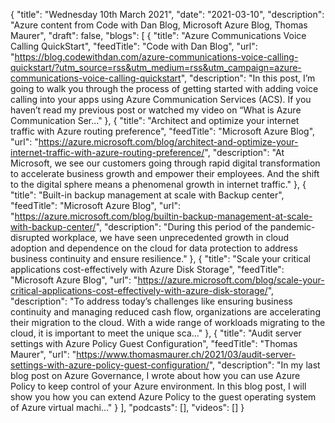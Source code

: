 {
  "title": "Wednesday 10th March 2021",
  "date": "2021-03-10",
  "description": "Azure content from Code with Dan Blog, Microsoft Azure Blog, Thomas Maurer",
  "draft": false,
  "blogs": [
    {
      "title": "Azure Communications Voice Calling QuickStart",
      "feedTitle": "Code with Dan Blog",
      "url": "https://blog.codewithdan.com/azure-communications-voice-calling-quickstart/?utm_source=rss&utm_medium=rss&utm_campaign=azure-communications-voice-calling-quickstart",
      "description": "In this post, I’m going to walk you through the process of getting started with adding voice calling into your apps using Azure Communication Services (ACS). If you haven’t read my previous post or watched my video on “What is Azure Communication Ser..."
    },
    {
      "title": "Architect and optimize your internet traffic with Azure routing preference",
      "feedTitle": "Microsoft Azure Blog",
      "url": "https://azure.microsoft.com/blog/architect-and-optimize-your-internet-traffic-with-azure-routing-preference/",
      "description": "At Microsoft, we see our customers going through rapid digital transformation to accelerate business growth and empower their employees. And the shift to the digital sphere means a phenomenal growth in internet traffic."
    },
    {
      "title": "Built-in backup management at scale with Backup center",
      "feedTitle": "Microsoft Azure Blog",
      "url": "https://azure.microsoft.com/blog/builtin-backup-management-at-scale-with-backup-center/",
      "description": "During this period of the pandemic-disrupted workplace, we have seen unprecedented growth in cloud adoption and dependence on the cloud for data protection to address business continuity and ensure resilience."
    },
    {
      "title": "Scale your critical applications cost-effectively with Azure Disk Storage",
      "feedTitle": "Microsoft Azure Blog",
      "url": "https://azure.microsoft.com/blog/scale-your-critical-applications-cost-effectively-with-azure-disk-storage/",
      "description": "To address today’s challenges like ensuring business continuity and managing reduced cash flow, organizations are accelerating their migration to the cloud. With a wide range of workloads migrating to the cloud, it is important to meet the unique sca..."
    },
    {
      "title": "Audit server settings with Azure Policy Guest Configuration",
      "feedTitle": "Thomas Maurer",
      "url": "https://www.thomasmaurer.ch/2021/03/audit-server-settings-with-azure-policy-guest-configuration/",
      "description": "In my last blog post on Azure Governance, I wrote about how you can use Azure Policy to keep control of your Azure environment. In this blog post, I will show you how you can extend Azure Policy to the guest operating system of Azure virtual machi..."
    }
  ],
  "podcasts": [],
  "videos": []
}